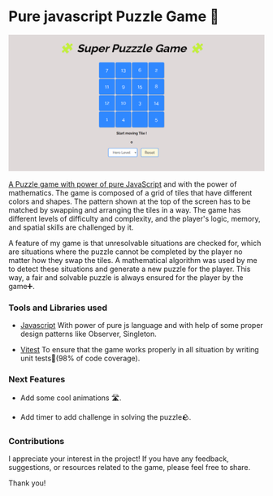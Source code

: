 # Pure javascript Puzzle Game 🧩

![Pure js Puzzle Game](assets/puzzle-game.png)

[A Puzzle game with power of pure JavaScript](https://puzzzle-purejs.vercel.app/) and with the power of mathematics. The game is composed of a grid of tiles that have different colors and shapes. The pattern shown at the top of the screen has to be matched by swapping and arranging the tiles in a way. The game has different levels of difficulty and complexity, and the player's logic, memory, and spatial skills are challenged by it.

A feature of my game is that unresolvable situations are checked for, which are situations where the puzzle cannot be completed by the player no matter how they swap the tiles. A mathematical algorithm was used by me to detect these situations and generate a new puzzle for the player. This way, a fair and solvable puzzle is always ensured for the player by the game➕.

### Tools and Libraries used

- [Javascript](https://javascript.com) With power of pure js language and with help of some proper design patterns like Observer, Singleton.

- [Vitest](https://vitest.dev) To ensure that the game works properly in all situation by writing unit tests🧪(98% of code coverage).

### Next Features

- Add some cool animations 🛣️.

- Add timer to add challenge in solving the puzzle🪨.


### Contributions

I appreciate your interest in the project! If you have any feedback, suggestions, or resources related to the game, please feel free to share.

Thank you!